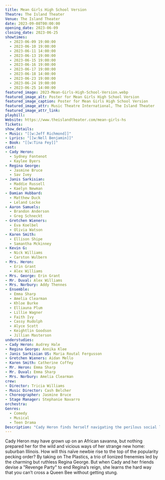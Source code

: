 ```yaml
---
title: Mean Girls High School Version
Theatre: The Island Theater
Venue: The Island Theater
date: 2023-09-08T00:00:00
opening_date: 2023-06-09
closing_date: 2023-06-25
showtimes:
  - 2023-06-09 19:00:00
  - 2023-06-10 19:00:00
  - 2023-06-11 14:00:00
  - 2023-06-13 19:00:00
  - 2023-06-15 19:00:00
  - 2023-06-16 19:00:00
  - 2023-06-17 19:00:00
  - 2023-06-18 14:00:00
  - 2023-06-23 19:00:00
  - 2023-06-24 19:00:00
  - 2023-06-25 14:00:00
featured_image: 2023-Mean-Girls-High-School-Version.webp
featured_image_alt: Poster for Mean Girls High School Version
featured_image_caption: Poster for Mean Girls High School Version
featured_image_attr: Music Theatre International, The Island Theater
featured_image_attr_link: 
playbill:
Website: https://www.theislandtheater.com/mean-girls-hs
Tickets: 
show_details: 
- Music: "[[w:Jeff Richmond]]"
- Lyrics: "[[w:Nell Benjamin]]"
- Book: "[[w:Tina Fey]]"
cast:
- Cady Heron: 
  - Sydney Fontenot
  - Kaylee Byers 
- Regina George: 
  - Jasmine Bruce
  - Sav Ivey 
- Janis Sarkisian: 
  - Maddie Russell
  - Kaelyn Newman 
- Damian Hubbard: 
  - Matthew Duck
  - Leland Locke 
- Aaron Samuels: 
  - Brandon Anderson
  - Greg Schneckt 
- Gretchen Wieners: 
  - Eva Koelbel
  - Olivia Watson 
- Karen Smith: 
  - Ellison Shipe
  - Samantha Mckinney 
- Kevin G: 
  - Nick Williams
  - Carston Wulbern 
- Mrs. Heron: 
  - Erin Grant
  - Alex Williams
- Mrs. George: Erin Grant
- Mr. Duval: Alex Williams 
- Mrs. Norbury: Addy Thennes
- Ensemble:
  - Emma Sharp 
  - Amelia Clearman
  - Khloe Burke
  - Elliauna Plum
  - Lillie Wagner
  - Faith Ivy 
  - Cassy Rudolph
  - Alyce Scott
  - Keightlin Goodson 
  - Jillian Masterson
understudies:
- Cady Heron: Audrey Hale
- Regina George: Annika Klee
- Janis Sarkisian US: Maria Routal Fergusson
- Gretchen Wieners: Aidan Mello
- Karen Smith: Catherine Coffey
- Mr. Heron: Emma Sharp
- Mr. Duval: Emma Sharp
- Mrs. Norbury: Amelia Clearman
crew:
- Director: Tricia Williams 
- Music Director: Cash Belcher 
- Choreographer: Jasmine Bruce 
- Stage Manager: Stephanie Navarro
orchestra:
Genres:
  - Comedy
  - Musical
  - Teen Drama
Description: "Cady Heron finds herself navigating the perilous social labyrinth of American high school when she moves from Africa. Armed with wit and advice from her new friends, she takes on The Plastics, the A-list queen bees."
---
```

Cady Heron may have grown up on an African savanna, but nothing prepared her for the wild and vicious ways of her strange new home: suburban Illinois. How will this naïve newbie rise to the top of the popularity pecking order? By taking on The Plastics, a trio of lionized frenemies led by the charming but ruthless Regina George. But when Cady and her friends devise a "Revenge Party" to end Regina’s reign, she learns the hard way that you can’t cross a Queen Bee without getting stung.